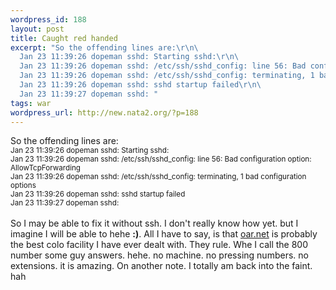 ```yaml
--- 
wordpress_id: 188
layout: post
title: Caught red handed
excerpt: "So the offending lines are:\r\n\
  Jan 23 11:39:26 dopeman sshd: Starting sshd:\r\n\
  Jan 23 11:39:26 dopeman sshd: /etc/ssh/sshd_config: line 56: Bad configuration option: AllowTcpForwarding\r\n\
  Jan 23 11:39:26 dopeman sshd: /etc/ssh/sshd_config: terminating, 1 bad configuration options\r\n\
  Jan 23 11:39:26 dopeman sshd: sshd startup failed\r\n\
  Jan 23 11:39:27 dopeman sshd: "
tags: war
wordpress_url: http://new.nata2.org/?p=188
---
```

So the offending lines are:<br/>
<small>Jan 23 11:39:26 dopeman sshd: Starting sshd:<br/>
Jan 23 11:39:26 dopeman sshd: /etc/ssh/sshd_config: line 56: Bad configuration option: AllowTcpForwarding<br/>
Jan 23 11:39:26 dopeman sshd: /etc/ssh/sshd_config: terminating, 1 bad configuration options<br/>
Jan 23 11:39:26 dopeman sshd: sshd startup failed<br/>
Jan 23 11:39:27 dopeman sshd: <br/></small>
<br/>
So I may be able to fix it without ssh. I don't really know how yet. but I imagine I will be able to hehe <b>:)</b>. All I have to say, is that <a href="http://www.oar.net">oar.net</a> is probably the best colo facility I have ever dealt with. They rule. Whe I call the 800 number some guy answers. hehe. no machine. no pressing numbers. no extensions. it is amazing. On another note. I totally am back into the faint. hah

